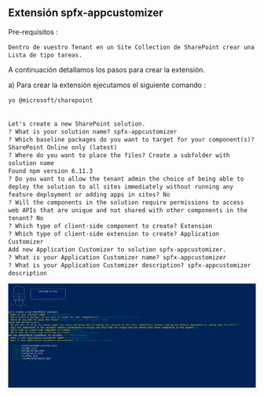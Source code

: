 ## Extensión spfx-appcustomizer


Pre-requisitos : 

    Dentro de vuestro Tenant en un Site Collection de SharePoint crear una Lista de tipo tareas.


A continuación detallamos los pasos para crear la extensión.


a) Para crear la extensión ejecutamos el siguiente comando : 

    yo @microsoft/sharepoint

        
    Let's create a new SharePoint solution.
    ? What is your solution name? spfx-appcustomizer
    ? Which baseline packages do you want to target for your component(s)? SharePoint Online only (latest)
    ? Where do you want to place the files? Create a subfolder with solution name
    Found npm version 6.11.3
    ? Do you want to allow the tenant admin the choice of being able to deploy the solution to all sites immediately without running any feature deployment or adding apps in sites? No
    ? Will the components in the solution require permissions to access web APIs that are unique and not shared with other components in the tenant? No
    ? Which type of client-side component to create? Extension
    ? Which type of client-side extension to create? Application Customizer
    Add new Application Customizer to solution spfx-appcustomizer.
    ? What is your Application Customizer name? spfx-appcustomizer
    ? What is your Application Customizer description? spfx-appcustomizer description


![spfx-appcustomizer-001](../assets/spfx-appcustomizer-001.png)

